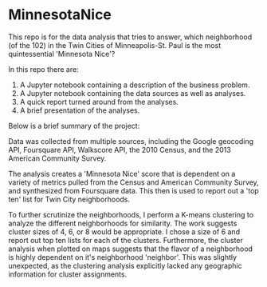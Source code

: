 # MinnesotaNice

This repo is for the data analysis that tries to answer, which neighborhood (of the 102) in the Twin Cities of Minneapolis-St. Paul is the most quintessential 'Minnesota Nice'?

In this repo there are:

1. A Jupyter notebook containing a description of the business problem.
2. A Jupyter notebook containing the data sources as well as analyses.
3. A quick report turned around from the analyses.
4. A brief presentation of the analyses.

Below is a brief summary of the project:

Data was collected from multiple sources, including the Google geocoding API, Foursquare API, Walkscore API, the 2010 Census, and the 2013 American Community Survey.

The analysis creates a 'Minnesota Nice' score that is dependent on a variety of metrics pulled from the Census and American Community Survey, and synthesized from Foursquare data. This then is used to report out a 'top ten' list for Twin City neighborhoods.

To further scrutinize the neighborhoods, I perform a K-means clustering to analyze the different neighborhoods for similarity. The work suggests cluster sizes of 4, 6, or 8 would be appropriate. I chose a size of 6 and report out top ten lists for each of the clusters. Furthermore, the cluster analysis when plotted on maps suggests that the flavor of a neighborhood is highly dependent on it's neighborhood 'neighbor'. This was slightly unexpected, as the clustering analysis explicitly lacked any geographic information for cluster assignments.



